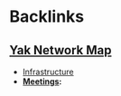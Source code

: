 
# Backlinks
## [Yak Network Map](<Yak Network Map.md>)
- [Infrastructure](<Infrastructure.md>)
- **[Meetings](<Meetings.md>):**


